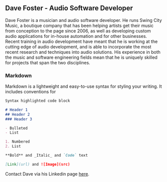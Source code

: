 ## Dave Foster - Audio Software Developer

Dave Foster is a musician and audio software developer. He runs Swing City Music, a boutique company that has been helping artists get their music from conception to the page since 2006, as well as developing custom audio applications for in-house  automation and for other businesses. Recent training in audio development have meant that he is working at the cutting edge of audio development, and is able to incorporate the most recent research and techniques into audio solutions. His experience in both the music and software engineering fields mean that he is uniquely skilled for projects that span the two disciplines.

### Markdown

Markdown is a lightweight and easy-to-use syntax for styling your writing. It includes conventions for

```markdown
Syntax highlighted code block

# Header 1
## Header 2
### Header 3

- Bulleted
- List

1. Numbered
2. List

**Bold** and _Italic_ and `Code` text

[Link](url) and ![Image](src)
```
Contact Dave via his Linkedin page [here](https://www.linkedin.com/in/swingcity).
